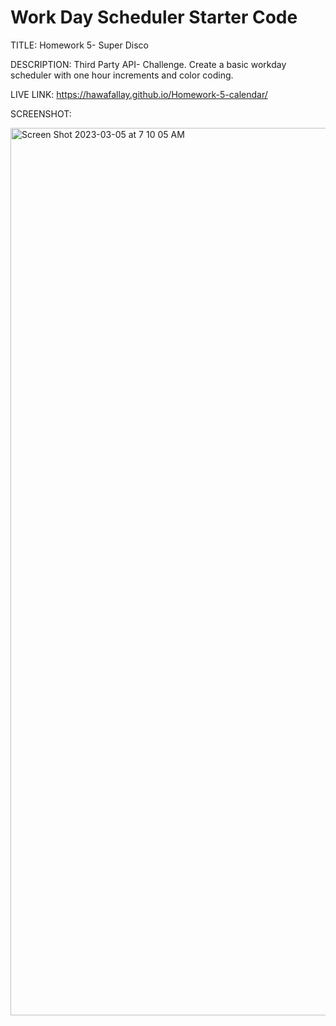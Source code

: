 # Work Day Scheduler Starter Code

TITLE:
Homework 5- Super Disco

DESCRIPTION:
Third Party API- Challenge. Create a basic workday scheduler with one hour 
increments and color coding.

LIVE LINK:
https://hawafallay.github.io/Homework-5-calendar/

SCREENSHOT:

<img width="1420" alt="Screen Shot 2023-03-05 at 7 10 05 AM" src="https://user-images.githubusercontent.com/113000340/222968936-92ab9af7-4330-4e11-ae46-2a9430c5c376.png">
